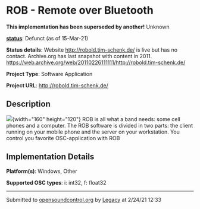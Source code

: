 # ROB - Remote over Bluetooth

**This implementation has been superseded by another!**
Unknown

**[status](../implementation-status.html)**: Defunct (as of 15-Mar-21)

**Status details**: 
Website http://robold.tim-schenk.de/ is live but has no contact. Archive.org has last snapshot with content in 2011.  https://web.archive.org/web/20110226111111/http://robold.tim-schenk.de/

**Project Type**: Software Application

**Project URL**: <http://robold.tim-schenk.de/>

## Description

![](/web/20200929203325im_/http://opensoundcontrol.org/files/robLogo.jpg){width="160" height="120"} ROB is all what a band needs: some cell phones and a computer. The ROB software is divided in two parts: the client running on your mobile phone and the server on your workstation. You control you favorite OSC-application with ROB

## Implementation Details

**Platform(s)**: Windows, Other

**Supported OSC types**: i: int32, f: float32

---
Submitted to [opensoundcontrol.org](https://opensoundcontrol.org) by [Legacy](https://web.archive.org) at 2/24/21 12:33
